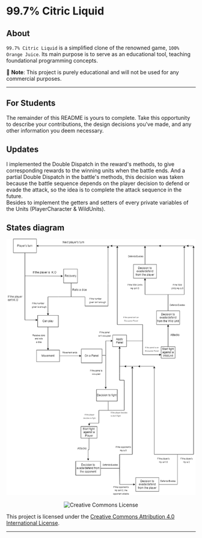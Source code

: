 # 99.7% Citric Liquid

## About

`99.7% Citric Liquid` is a simplified clone of the renowned game, `100% Orange Juice`. Its main
purpose is to serve as an educational tool, teaching foundational programming concepts.

📢 **Note**: This project is purely educational and will not be used for any commercial purposes.

---

## For Students

The remainder of this README is yours to complete. Take this opportunity to describe your
contributions, the design decisions you've made, and any other information you deem necessary.

## Updates
I implemented the Double Dispatch in the reward's methods, to give corresponding rewards to the winning units when the battle
ends. And a partial Double Dispatch in the battle's methods, this decision was taken because the battle sequence
depends on the player decision to defend or evade the attack, so the idea is to complete the attack sequence in the 
future. \
Besides to implement the getters and setters of every private variables of the Units (PlayerCharacter & WildUnits).


## States diagram

![Diagrama de estados](docs/diagrama-estados.png)

<div style="text-align:center;">
    <img src="https://i.creativecommons.org/l/by/4.0/88x31.png" alt="Creative Commons License">
</div>

This project is licensed under the [Creative Commons Attribution 4.0 International License](http://creativecommons.org/licenses/by/4.0/).

---